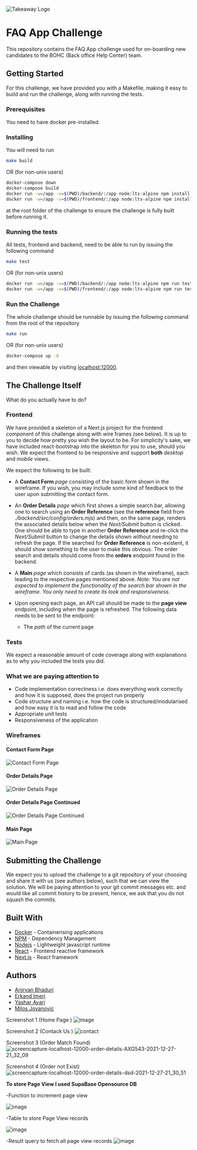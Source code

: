 ![Takeaway Logo](https://ydnewsletter.s3.amazonaws.com/logo/takeawaycom.png)

# FAQ App Challenge

This repository contains the FAQ App challenge used for on-boarding new candidates
to the BOHC (Back office Help Center) team.

## Getting Started

For this challenge, we have provided you with a Makefile, making it easy to
build and run the challenge, along with running the tests.

### Prerequisites

You need to have docker pre-installed.

### Installing

You will need to run

```sh
make build
```
OR (for non-unix users)
```sh
docker-compose down
docker-compose build
docker run -w=/app -v=$(PWD)/backend/:/app node:lts-alpine npm install
docker run -w=/app -v=$(PWD)/frontend/:/app node:lts-alpine npm install
```

at the root folder of the challenge to ensure the challenge is fully built before running it.

### Running the tests

All tests, frontend and backend, need to be able to run by issuing the following command

```sh
make test
```
OR (for non-unix users)
```sh 
docker run -w=/app -v=$(PWD)/backend/:/app node:lts-alpine npm run test
docker run -w=/app -v=$(PWD)/frontend/:/app node:lts-alpine npm run test
```


### Run the Challenge

The whole challenge should be runnable by issuing the following command from the root
of the repository

```sh
make run
```
OR (for non-unix users)
```sh 
docker-compose up -d
```

and then viewable by visiting [localhost:12000](http://localhost:12000/).

## The Challenge Itself

What do you actually have to do?

### Frontend
We have provided a skeleton of a Next.js project for the frontend component of this challenge
along with wire frames (see below). It is up to you to decide how pretty you wish the layout
to be. For simplicity's sake, we have included react-bootstrap into the skeleton for you to
use, should you wish. We expect the frontend to be responsive and support **both** *desktop* and 
*mobile* views.

We expect the following to be built:
  
* A **Contact Form** *page* consisting of the basic form shown in the wireframe. If you wish,
you may include some kind of feedback to the user upon submitting the contact form.

* An **Order Details** *page* which first shows a simple search bar, allowing one to search 
using an **Order Reference** (see the **reference** field from _./backend/src/config/orders.mjs_)
and then, on the same page, renders the associated details below when the *Next/Submit* button
is clicked. One should be able to type in another **Order Reference** and re-click the
*Next/Submit* button to change the details shown without needing to refresh the page. If the 
searched for **Order Reference** is non-existent, it should show something to the user
to make this obvious. The order search and details should come from the **orders** endpoint
found in the backend.

* A **Main** *page* which consists of cards (as shown in the wireframe), each leading
to the respective pages mentioned above. _Note_: _You are not expected to implement the
functionality of the search bar shown in the wireframe. You only need to create its look
and responsiveness._ 

* Upon opening each page, an API call should be made to the **page view** endpoint, including 
when the page is refreshed. The following data needs to be sent to the endpoint:
  * The *path* of the current page

### Tests
We expect a reasonable amount of code coverage along with explanations as to why you included the
tests you did.

### What we are paying attention to
* Code implementation correctness i.e. does everything work correctly and how it is supposed, does the project run properly
* Code structure and naming i.e. how the code is structured/modularised and how easy it is to read and follow the code
* Appropriate unit tests
* Responsiveness of the application

### Wireframes

#### Contact Form Page
![Contact Form Page](wireframes/contact_form_page.png)

#### Order Details Page
![Order Details Page](wireframes/order_details_page.png)

#### Order Details Page Continued
![Order Details Page Continued](wireframes/order_details_page_2.png)

#### Main Page
![Main Page](wireframes/main_page.png)

## Submitting the Challenge
We expect you to upload the challenge to a git repository of your choosing and share
it with us (see authors below), such that we can view the solution. We will be paying
attention to your git commit messages etc. and would like all commit history to be present,
hence, we ask that you do not squash the commits.

## Built With

* [Docker](https://www.docker.com/) - Containerising applications
* [NPM](https://www.npmjs.com/) - Dependency Management
* [Nodejs](https://nodejs.org/) - Lightweight javascript runtime
* [React](https://reactjs.org/) - Frontend reactive framework
* [Next.js](https://nextjs.org/) - React framework

## Authors

* [Anirvan Bhaduri](mailto:anirvan.bhaduri@justeattakeaway.com)
* [Erkand Imeri](mailto:erkand.imeri@justeattakeaway.com)
* [Yashar Ayari](mailto:yashar.ayari@justeattakeaway.com)
* [Milos Jovanovic](mailto:milos.jovanovic@justeattakeaway.com)

Screenshot 1 (Home Page )
![image](https://user-images.githubusercontent.com/18717863/147488026-4a1406ef-8248-4704-9ada-37a0bf304870.png)


Screenshot 2 (Contack Us )
![contact](https://user-images.githubusercontent.com/18717863/147488104-6c682c8b-f158-4ca2-b3f5-0426470f664f.png)


Screenshot 3 (Order Match Found)
![screencapture-localhost-12000-order-details-AXG543-2021-12-27-21_32_09](https://user-images.githubusercontent.com/18717863/147488287-53fb3797-5589-49da-a280-30ede18a935f.png)


Screenshot 4 (Order not Exist)
![screencapture-localhost-12000-order-details-dsd-2021-12-27-21_30_51](https://user-images.githubusercontent.com/18717863/147488233-86c1f3da-dd37-4e9c-823c-166a5bd7238a.png)

**To store Page View I used SupaBase Opensource DB**

-Function to increment page view

![image](https://user-images.githubusercontent.com/18717863/147488557-2461efc2-807a-496d-a918-56169528ed68.png)

-Table to store Page View records 

![image](https://user-images.githubusercontent.com/18717863/147488698-fdd3b0df-1fca-4530-8431-467709269026.png)

-Result query to fetch all page view records
![image](https://user-images.githubusercontent.com/18717863/147488914-fdaae93e-62cd-4832-9bf4-e0ed9055d94d.png)













